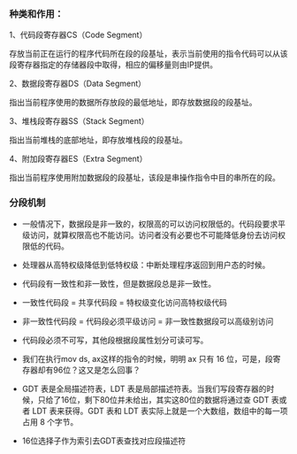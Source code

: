 ### 种类和作用：
1、代码段寄存器CS（Code Segment）

存放当前正在运行的程序代码所在段的段基址，表示当前使用的指令代码可以从该段寄存器指定的存储器段中取得，相应的偏移量则由IP提供。

2、数据段寄存器DS（Data Segment）

指出当前程序使用的数据所存放段的最低地址，即存放数据段的段基址。

3、堆栈段寄存器SS（Stack Segment）

指出当前堆栈的底部地址，即存放堆栈段的段基址。

4、附加段寄存器ES（Extra Segment）

指出当前程序使用附加数据段的段基址，该段是串操作指令中目的串所在的段。

### 分段机制
* 一般情况下，数据段是非一致的，权限高的可以访问权限低的。代码段要求平级访问，就算权限高也不能访问。访问者没有必要也不可能降低身份去访问权限低的代码。
* 处理器从高特权级降低到低特权级：中断处理程序返回到用户态的时候。
* 代码段有一致性和非一致性，但是数据段总是非一致性。
* 一致性代码段 = 共享代码段 = 特权级变化访问高特权级代码
* 非一致性代码段 = 代码段必须平级访问 = 非一致性数据段可以高级别访问


* 代码段必须不可写，其他段根据段属性划分可读可写。
* 我们在执行mov ds, ax这样的指令的时候，明明 ax 只有 16 位，可是，段寄存器却有96位？这又是怎么回事？
* GDT 表是全局描述符表，LDT 表是局部描述符表。当我们写段寄存器的时候，只给了16位，剩下80位并未给出，其实这80位的数据将通过查 GDT 表或者 LDT 表来获得。GDT 表和 LDT 表实际上就是一个大数组，数组中的每一项占用 8 个字节。
* 16位选择子作为索引去GDT表查找对应段描述符
